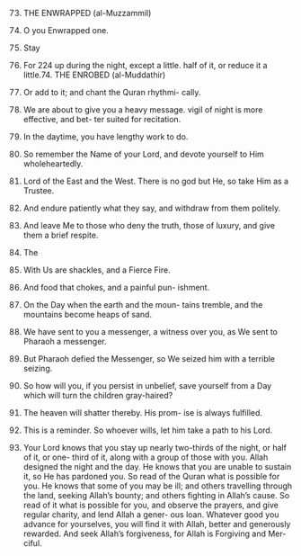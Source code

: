 73. THE ENWRAPPED (al-Muzzammil)

1. O you Enwrapped one.
2. Stay
3. For
224
up during the night, except a little.
half of it, or reduce it a little.74. THE ENROBED (al-Muddathir)
4. Or
add to it; and chant the Quran rhythmi-
cally.
5. We
are about to give you a heavy message.
vigil of night is more effective, and bet-
ter suited for recitation.
7. In the daytime, you have lengthy work to
do.
8. So remember the Name of your Lord, and
devote yourself to Him wholeheartedly.
9. Lord of the East and the West. There is no
god but He, so take Him as a Trustee.
10. And endure patiently what they say, and
withdraw from them politely.
11. And leave Me to those who deny the truth,
those of luxury, and give them a brief respite.
6. The
12. With
Us are shackles, and a Fierce Fire.
13. And food that chokes, and a painful pun-
ishment.
14. On the Day when the earth and the moun-
tains tremble, and the mountains become
heaps of sand.
15. We have sent to you a messenger, a witness
over you, as We sent to Pharaoh a messenger.
16. But Pharaoh defied the Messenger, so We
seized him with a terrible seizing.
17. So how will you, if you persist in unbelief,
save yourself from a Day which will turn the
children gray-haired?
18. The heaven will shatter thereby. His prom-
ise is always fulfilled.
19. This is a reminder. So whoever wills, let
him take a path to his Lord.
20. Your Lord knows that you stay up nearly
two-thirds of the night, or half of it, or one-
third of it, along with a group of those with
you. Allah designed the night and the day. He
knows that you are unable to sustain it, so He
has pardoned you. So read of the Quran what
is possible for you. He knows that some of
you may be ill; and others travelling through
the land, seeking Allah’s bounty; and others
fighting in Allah’s cause. So read of it what is
possible for you, and observe the prayers, and
give regular charity, and lend Allah a gener-
ous loan. Whatever good you advance for
yourselves, you will find it with Allah, better
and generously rewarded. And seek Allah’s
forgiveness, for Allah is Forgiving and Mer-
ciful.


